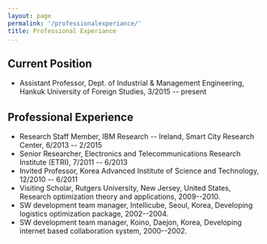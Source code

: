 ```yaml
---
layout: page
permalink: '/professionalexperiance/'
title: Professional Experiance
...
```



## Current Position
- Assistant Professor, Dept. of Industrial \& Management Engineering, Hankuk University of Foreign Studies, 3/2015 -- present


## Professional Experience

- Research Staff Member, IBM Research -- Ireland, Smart City Research Center, 6/2013 -- 2/2015
- Senior Researcher, Electronics and Telecommunications Research Institute (ETRI), 7/2011 -- 6/2013
- Invited Professor, Korea Advanced Institute of Science and Technology, 12/2010 -- 6/2011
- Visiting Scholar, Rutgers University, New Jersey, United States, Research optimization theory and applications, 2009--2010.
- SW development team manager, Intellicube, Seoul, Korea, Developing logistics optimization package, 2002--2004.
- SW development team manager, Koino, Daejon, Korea, Developing internet based collaboration system, 2000--2002.
